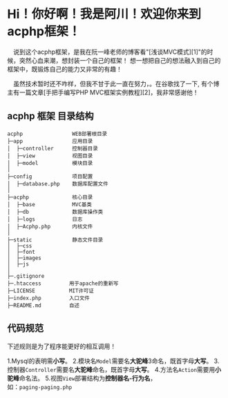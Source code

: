 # Hi！你好啊！我是阿川！欢迎你来到acphp框架！ 

&emsp;说到这个acphp框架，是我在阮一峰老师的博客看"[浅谈MVC模式][1]"的时候，突然心血来潮，想封装一个自己的框架！ 想一想把自己的想法融入到自己的框架中，既锻炼自己的能力又非常的有趣！

&emsp;虽然技术暂时还不咋样，但我不甘于此一直在努力，。在谷歌找了一下, 有个博主有一篇文章[手把手编写PHP MVC框架实例教程][2]，我非常感谢他！

## acphp 框架 目录结构
    acphp                WEB部署根目录
    ├─app                应用目录
    │  ├─controller      控制器目录
    │  ├─view            视图目录
    │  ├─model           模块目录
    │
    ├─config             项目配置
    │  ├─database.php    数据库配置文件
    │
    ├─acphp              核心目录
    │  ├─base            MVC基类
    │  ├─db              数据库操作类
    │  ├─logs            日志
    │  ├─Acphp.php       内核文件
    │
    ├─static             静态文件目录
    │  ├─css
    │  ├─font
    │  ├─images
    │  ├─js
    │
    ├─.gitignore
    ├─.htaccess         用于apache的重新写
    ├─LICENSE           MIT许可证
    ├─index.php         入口文件
    ├─README.md         自述

## 代码规范
下述规则是为了程序能更好的相互调用！

   1.Mysql的表明需**小写**。
   2.模块名`Model`需要名**大驼峰**3命名，既首字母**大写**。
   3.控制器`Controller`需要名**大驼峰**命名，既首字母**大写**。
   4.方法名`Action`需要用**小驼峰**命名法。
   5.视图`View`部署结构为**控制器名-行为名**，  
   如：`paging-paging.php`
